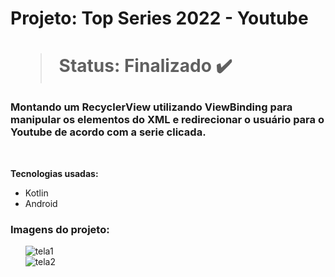 <h1> Projeto: Top Series 2022 - Youtube <h1> 
  
  > Status: Finalizado ✔️
  
  ### Montando um RecyclerView utilizando ViewBinding para manipular os elementos do XML e redirecionar o usuário para o Youtube de acordo com a serie clicada.
  
  <br>
  
  <strong>Tecnologias usadas: </strong>
   + Kotlin
   + Android 
  
   ### Imagens do projeto:
  
&nbsp;&nbsp;&nbsp;&nbsp;&nbsp;&nbsp;![tela1](https://user-images.githubusercontent.com/79876042/149163459-858d38f0-80db-4310-b7e3-b10408882ef4.png)
  <br>
&nbsp;&nbsp;&nbsp;&nbsp;&nbsp;&nbsp;![tela2](https://user-images.githubusercontent.com/79876042/149163472-78ef169d-59fd-4f52-8090-27ec7f63b097.png)
